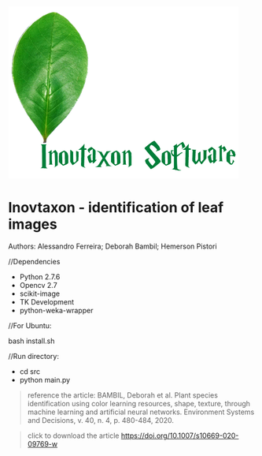 ![name-of-you-image](https://github.com/DeborahBambil/figs/blob/main/inovtaxon-removebg-preview.png?raw=true)

# Inovtaxon - identification of leaf images


Authors: Alessandro Ferreira; Deborah Bambil; Hemerson Pistori

//Dependencies

- Python 2.7.6
- Opencv 2.7
- scikit-image
- TK Development
- python-weka-wrapper

//For Ubuntu:

bash install.sh

//Run
directory:
- cd src
- python main.py

>reference the article: BAMBIL, Deborah et al. Plant species identification using color learning resources, shape, texture, through machine learning and artificial neural networks. Environment Systems and Decisions, v. 40, n. 4, p. 480-484, 2020. 

> click to download the article https://doi.org/10.1007/s10669-020-09769-w
